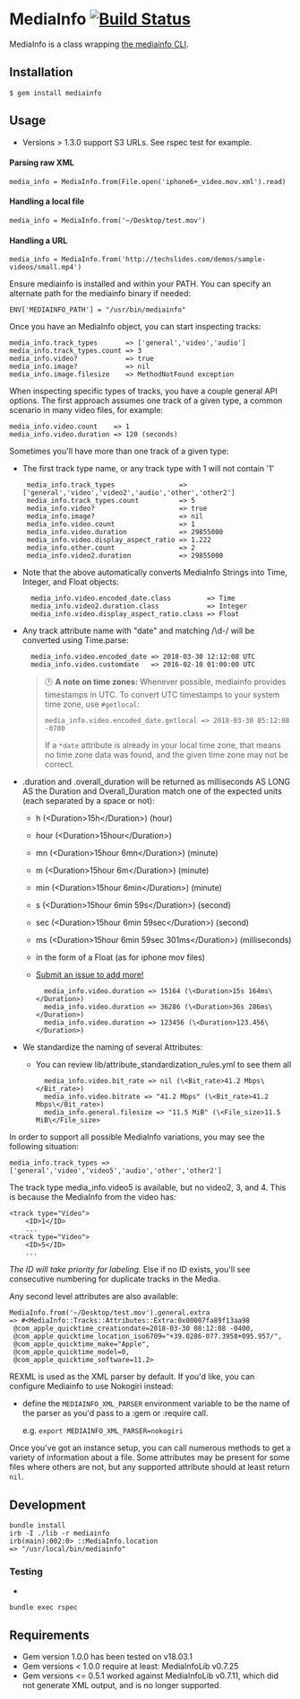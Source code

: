 # MediaInfo [![Build Status](https://travis-ci.org/greatseth/mediainfo.svg?branch=master)](https://travis-ci.org/greatseth/mediainfo)

MediaInfo is a class wrapping [the mediainfo CLI](http://mediainfo.sourceforge.net).

## Installation

    $ gem install mediainfo

## Usage

- Versions > 1.3.0 support S3 URLs. See rspec test for example.

#### Parsing raw XML
    media_info = MediaInfo.from(File.open('iphone6+_video.mov.xml').read)
#### Handling a local file
    media_info = MediaInfo.from('~/Desktop/test.mov')
#### Handling a URL
    media_info = MediaInfo.from('http://techslides.com/demos/sample-videos/small.mp4')

Ensure mediainfo is installed and within your PATH. You can specify an alternate path for the mediainfo binary if needed:

    ENV['MEDIAINFO_PATH'] = "/usr/bin/mediainfo"

Once you have an MediaInfo object, you can start inspecting tracks:

    media_info.track_types       => ['general','video','audio']
    media_info.track_types.count => 3
    media_info.video?            => true
    media_info.image?            => nil
    media_info.image.filesize    => MethodNotFound exception

When inspecting specific types of tracks, you have a couple general API options. The
first approach assumes one track of a given type, a common scenario in many video files,
for example:

    media_info.video.count    => 1
    media_info.video.duration => 120 (seconds)

Sometimes you'll have more than one track of a given type:
 - The first track type name, or any track type with <ID>1</ID> will not contain '1'


        media_info.track_types                => ['general','video','video2','audio','other','other2']
        media_info.track_types.count          => 5
        media_info.video?                     => true
        media_info.image?                     => nil
        media_info.video.count                => 1
        media_info.video.duration             => 29855000
        media_info.video.display_aspect_ratio => 1.222
        media_info.other.count                => 2
        media_info.video2.duration            => 29855000

- Note that the above automatically converts MediaInfo Strings into Time, Integer, and Float objects:


        media_info.video.encoded_date.class         => Time
        media_info.video2.duration.class            => Integer
        media_info.video.display_aspect_ratio.class => Float

- Any track attribute name with "date" and matching /\d-/ will be converted using Time.parse:


        media_info.video.encoded_date => 2018-03-30 12:12:08 UTC
        media_info.video.customdate   => 2016-02-10 01:00:00 UTC

  > 🕑 **A note on time zones:**
  > Whenever possible, mediainfo provides timestamps in UTC.
  > To convert UTC timestamps to your system time zone, use `#getlocal`:
  >
  >     media_info.video.encoded_date.getlocal => 2018-03-30 05:12:08 -0700
  >
  > If a `*date` attribute is already in your local time zone,
  > that means no time zone data was found,
  > and the given time zone may not be correct.

- .duration and .overall_duration will be returned as milliseconds AS LONG AS the Duration and Overall_Duration match one of the expected units (each separated by a space or not):
    - h (\<Duration>15h\</Duration>) (hour)
    - hour (\<Duration>15hour\</Duration>)
    - mn (\<Duration>15hour 6mn\</Duration>) (minute)
    - m (\<Duration>15hour 6m\</Duration>) (minute)
    - min (\<Duration>15hour 6min\</Duration>) (minute)
    - s (\<Duration>15hour 6min 59s\</Duration>) (second)
    - sec (\<Duration>15hour 6min 59sec\</Duration>) (second)
    - ms (\<Duration>15hour 6min 59sec 301ms\</Duration>) (milliseconds)
    - in the form of a Float (as for iphone mov files)
    - [Submit an issue to add more!](https://github.com/greatseth/mediainfo/issues)


            media_info.video.duration => 15164 (\<Duration>15s 164ms\</Duration>)
            media_info.video.duration => 36286 (\<Duration>36s 286ms\</Duration>)
            media_info.video.duration => 123456 (\<Duration>123.456\</Duration>)

- We standardize the naming of several Attributes:
    - You can review lib/attribute_standardization_rules.yml to see them all


            media_info.video.bit_rate => nil (\<Bit_rate>41.2 Mbps\</Bit_rate>)
            media_info.video.bitrate => "41.2 Mbps" (\<Bit_rate>41.2 Mbps\</Bit_rate>)
            media_info.general.filesize => "11.5 MiB" (\<File_size>11.5 MiB\</File_size>


In order to support all possible MediaInfo variations, you may see the following situation:

    media_info.track_types => ['general','video','video5','audio','other','other2']

The track type media_info.video5 is available, but no video2, 3, and 4. This is because the MediaInfo from the video has:

    <track type="Video">
        <ID>1</ID>
        ...
    <track type="Video">
        <ID>5</ID>
        ...

*The ID will take priority for labeling.* Else if no ID exists, you'll see consecutive numbering for duplicate tracks in the Media.

Any second level attributes are also available:

    MediaInfo.from('~/Desktop/test.mov').general.extra
    => #<MediaInfo::Tracks::Attributes::Extra:0x00007fa89f13aa98
     @com_apple_quicktime_creationdate=2018-03-30 08:12:08 -0400,
     @com_apple_quicktime_location_iso6709="+39.0286-077.3958+095.957/",
     @com_apple_quicktime_make="Apple",
     @com_apple_quicktime_model=0,
     @com_apple_quicktime_software=11.2>

REXML is used as the XML parser by default. If you'd like, you can
configure Mediainfo to use Nokogiri instead:

  * define the `MEDIAINFO_XML_PARSER` environment variable to be the
    name of the parser as you'd pass to a :gem or :require call.

    e.g. `export MEDIAINFO_XML_PARSER=nokogiri`

Once you've got an instance setup, you can call numerous methods to get
a variety of information about a file. Some attributes may be present
for some files where others are not, but any supported attribute
should at least return `nil`.


## Development

```shell
bundle install
irb -I ./lib -r mediainfo 
irb(main):002:0> ::MediaInfo.location
=> "/usr/local/bin/mediainfo"
```

### Testing

- 

```shell
bundle exec rspec 
```

## Requirements

* Gem version 1.0.0 has been tested on v18.03.1
* Gem versions < 1.0.0 require at least: MediaInfoLib v0.7.25
* Gem versions <= 0.5.1 worked against MediaInfoLib v0.7.11, which did not generate XML output, and is no longer supported.
